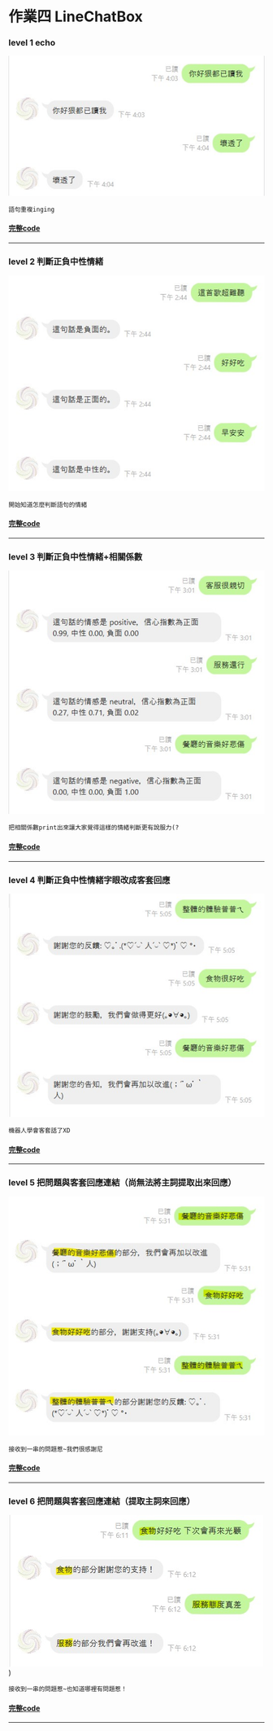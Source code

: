 # 作業四 LineChatBox
### level 1 echo
![Echo 像鸚鵡一樣重複語句](https://github.com/cpeggy/LAT/blob/main/Hw4/echo.jpg)
```
語句重複inging
```
#### [完整code](https://github.com/cpeggy/LAT/blob/main/Hw4/index.js)
---------------------------------------
### level 2 判斷正負中性情緒
![判斷語句的正負中性情緒](https://github.com/cpeggy/LAT/blob/main/Hw4/%E6%AD%A3%E8%B2%A0%E9%9D%A2.jpg)
```
開始知道怎麼判斷語句的情緒
```
#### [完整code](https://github.com/cpeggy/LAT/blob/main/Hw4/index-2.js)
---------------------------------------
### level 3 判斷正負中性情緒+相關係數
![判斷語句的正負中性情緒並把係數print出來](https://github.com/cpeggy/LAT/blob/main/Hw4/%E6%AD%A3%E8%B2%A0%E9%9D%A2%2B%E6%8C%87%E6%95%B8.jpg)
```
把相關係數print出來讓大家覺得這樣的情緒判斷更有說服力(?
```
#### [完整code](https://github.com/cpeggy/LAT/blob/main/Hw4/index-3.js)
---------------------------------------
### level 4 判斷正負中性情緒字眼改成客套回應
![客套回應](https://github.com/cpeggy/LAT/blob/main/Hw4/%E6%AD%A3%E8%B2%A0%E9%9D%A2%2B%E9%A3%AF%E5%BA%97%E5%AE%A2%E5%A5%97%E5%9B%9E%E6%87%89.jpg)
```
機器人學會客套話了XD
```
#### [完整code](https://github.com/cpeggy/LAT/blob/main/Hw4/index-4.js)
---------------------------------------
### level 5 把問題與客套回應連結（尚無法將主詞提取出來回應）
![問題結合情緒反應客套回應](https://github.com/cpeggy/LAT/blob/main/Hw4/%E6%AD%A3%E8%B2%A0%E9%9D%A2%2B%E9%A3%AF%E5%BA%97%E9%85%8D%E4%B8%BB%E8%A9%9E%E5%AE%A2%E5%A5%97%E5%9B%9E%E6%87%89(%E4%BD%86%E9%83%BD%E6%98%AF%E6%95%B4%E5%8F%A5%E8%A9%B1%E8%BC%B8%E5%87%BA).jpg)
```
接收到一串的問題惹~我們很感謝尼
```
#### [完整code](https://github.com/cpeggy/LAT/blob/main/Hw4/index-5.js)
---------------------------------------
### level 6 把問題與客套回應連結（提取主詞來回應）
![主詞+問題結合情緒反應客套回應](https://github.com/cpeggy/LAT/blob/main/Hw4/%E6%AD%A3%E8%B2%A0%E9%9D%A2%2B%E9%A3%AF%E5%BA%97%E9%85%8D%E4%B8%BB%E8%A9%9E%E5%AE%A2%E5%A5%97%E5%9B%9E%E6%87%89(%E4%B8%BB%E8%A9%9E).jpg))
```
接收到一串的問題惹~也知道哪裡有問題惹！
```
#### [完整code](https://github.com/cpeggy/LAT/blob/main/Hw4/index-6.js)
---------------------------------------
